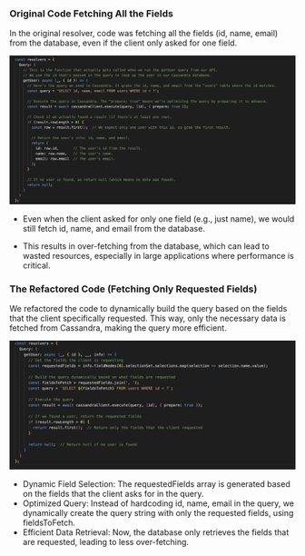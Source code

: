 ### Original Code Fetching All the Fields

In the original resolver, code was fetching all the fields (id, name, email) from the database, even if the client only asked for one field.

![Original Code](./orginal.png)

- Even when the client asked for only one field (e.g., just name), we would still fetch id, name, and email from the database.
  
- This results in over-fetching from the database, which can lead to wasted resources, especially in large applications where performance is critical.

### The Refactored Code (Fetching Only Requested Fields)

We refactored the code to dynamically build the query based on the fields that the client specifically requested. This way, only the necessary data is fetched from Cassandra, making the query more efficient.

![Refactored Code](./optimazed.png)

- Dynamic Field Selection: The requestedFields array is generated based on the fields that the client asks for in the query.
- Optimized Query: Instead of hardcoding id, name, email in the query, we dynamically create the query string with only the requested fields, using fieldsToFetch.
- Efficient Data Retrieval: Now, the database only retrieves the fields that are requested, leading to less over-fetching.
 
